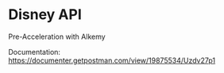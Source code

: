 # Disney API
Pre-Acceleration with Alkemy

Documentation: https://documenter.getpostman.com/view/19875534/Uzdv27p1